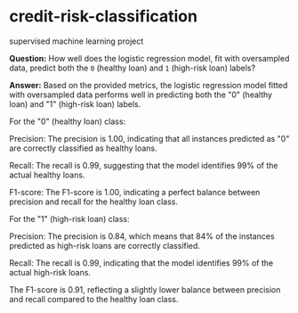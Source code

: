 # credit-risk-classification
supervised machine learning project





**Question:** How well does the logistic regression model, fit with oversampled data, predict both the `0` (healthy loan) and `1` (high-risk loan) labels?

**Answer:** Based on the provided metrics, the logistic regression model fitted with oversampled data performs well in predicting both the "0" (healthy loan) and "1" (high-risk loan) labels. 

For the "0" (healthy loan) class:

Precision: The precision is 1.00, indicating that all instances predicted as "0" are correctly classified as healthy loans.

Recall: The recall is 0.99, suggesting that the model identifies 99% of the actual healthy loans.

F1-score: The F1-score is 1.00, indicating a perfect balance between precision and recall for the healthy loan class.

For the "1" (high-risk loan) class:

Precision: The precision is 0.84, which means that 84% of the instances predicted as high-risk loans are correctly classified.

Recall: The recall is 0.99, indicating that the model identifies 99% of the actual high-risk loans.

The F1-score is 0.91, reflecting a slightly lower balance between precision and recall compared to the healthy loan class.